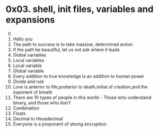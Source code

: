 # 0x03. shell, init files, variables and expansions
0. <o>
1. Hello you
2. The path to success is to take massive, determined action
3. If the path be beautiful, let us not ask where it leads
4. Global variables
5. Local variables
6. Local variable
7. Global variable
8. Every addition to true knowledge is an addition to human power
9. Divide and rule
10. Love is anterior to life,posterior to death,initial of creation,and the exponent of breath
11. There are 10 types of people in this world-- Those who understand binary, and those who don't
12. Combination
13. Floats
14. Decimal to Hexadecimal
15. Everyone is a proponent of strong encryption

